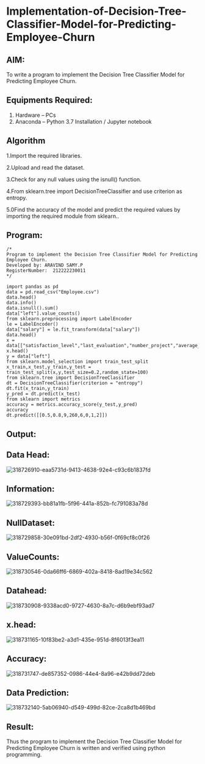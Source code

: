 # Implementation-of-Decision-Tree-Classifier-Model-for-Predicting-Employee-Churn

## AIM:
To write a program to implement the Decision Tree Classifier Model for Predicting Employee Churn.

## Equipments Required:
1. Hardware – PCs
2. Anaconda – Python 3.7 Installation / Jupyter notebook

## Algorithm
1.Import the required libraries.

2.Upload and read the dataset.

3.Check for any null values using the isnull() function.

4.From sklearn.tree import DecisionTreeClassifier and use criterion as entropy.

5.0Find the accuracy of the model and predict the required values by importing the required module from sklearn.. 

## Program:
```
/*
Program to implement the Decision Tree Classifier Model for Predicting Employee Churn.
Developed by: ARAVIND SAMY.P
RegisterNumber:  212222230011
*/
```
```
import pandas as pd
data = pd.read_csv("Employee.csv")
data.head()
data.info()
data.isnull().sum()
data["left"].value_counts()
from sklearn.preprocessing import LabelEncoder
le = LabelEncoder()
data["salary"] = le.fit_transform(data["salary"])
data.head()
x = data[["satisfaction_level","last_evaluation","number_project","average_montly_hours","time_spend_company","Work_accident","promotion_last_5years","salary"]]
x.head()
y = data["left"]
from sklearn.model_selection import train_test_split
x_train,x_test,y_train,y_test = train_test_split(x,y,test_size=0.2,random_state=100)
from sklearn.tree import DecisionTreeClassifier
dt = DecisionTreeClassifier(criterion = "entropy")
dt.fit(x_train,y_train)
y_pred = dt.predict(x_test)
from sklearn import metrics
accuracy = metrics.accuracy_score(y_test,y_pred)
accuracy
dt.predict([[0.5,0.8,9,260,6,0,1,2]])

```


## Output:
## Data Head:
![318726910-eaa5731d-9413-4638-92e4-c93c6b1837fd](https://github.com/Aravindsamy04/Implementation-of-Decision-Tree-Classifier-Model-for-Predicting-Employee-Churn/assets/113497037/479d932b-24f4-4c4a-8fa9-1d88e7646979)




## Information:
![318729393-bb81a1fb-5f96-441a-852b-fc791083a78d](https://github.com/Aravindsamy04/Implementation-of-Decision-Tree-Classifier-Model-for-Predicting-Employee-Churn/assets/113497037/2c565d65-ab93-44e2-8a22-444ba4017183)


## NullDataset:
![318729858-30e091bd-2df2-4930-b56f-0f69cf8c0f26](https://github.com/Aravindsamy04/Implementation-of-Decision-Tree-Classifier-Model-for-Predicting-Employee-Churn/assets/113497037/368af0de-81d0-413b-b133-e3b7e5e0efe8)


## ValueCounts:
![318730546-0da66ff6-6869-402a-8418-8ad19e34c562](https://github.com/Aravindsamy04/Implementation-of-Decision-Tree-Classifier-Model-for-Predicting-Employee-Churn/assets/113497037/6998ce4b-1cff-43e3-8cad-3f8e6aeb7713)



## Datahead:

![318730908-9338acd0-9727-4630-8a7c-d6b9ebf93ad7](https://github.com/Aravindsamy04/Implementation-of-Decision-Tree-Classifier-Model-for-Predicting-Employee-Churn/assets/113497037/d0fbe9f9-631c-4b4c-9000-1bd683e095be)


## x.head:
![318731165-10f83be2-a3d1-435e-951d-8f6013f3ea11](https://github.com/Aravindsamy04/Implementation-of-Decision-Tree-Classifier-Model-for-Predicting-Employee-Churn/assets/113497037/7a398791-e8c4-4d24-8f17-c8dea99c7712)


## Accuracy:
![318731747-de857352-0986-44e4-8a96-e42b9dd72deb](https://github.com/Aravindsamy04/Implementation-of-Decision-Tree-Classifier-Model-for-Predicting-Employee-Churn/assets/113497037/0f469dad-1c2c-40b2-bf6b-6bf8b800978a)


## Data Prediction:
![318732140-5ab06940-d549-499d-82ce-2ca8d1b469bd](https://github.com/Aravindsamy04/Implementation-of-Decision-Tree-Classifier-Model-for-Predicting-Employee-Churn/assets/113497037/a77b93ba-894b-4141-a13a-218676f57a60)













## Result:
Thus the program to implement the  Decision Tree Classifier Model for Predicting Employee Churn is written and verified using python programming.
